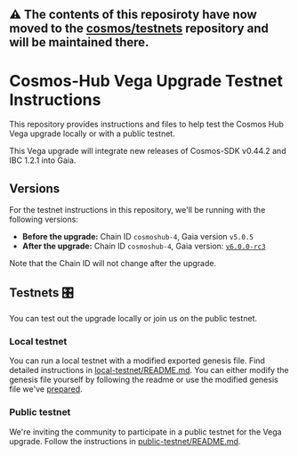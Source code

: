 ## ⚠️ The contents of this reposiroty have now moved to the [cosmos/testnets](https://github.com/cosmos/testnets) repository and will be maintained there.

# Cosmos-Hub Vega Upgrade Testnet Instructions

This repository provides instructions and files to help test the Cosmos Hub Vega upgrade locally or with a public testnet.

This Vega upgrade will integrate new releases of Cosmos-SDK v0.44.2 and IBC 1.2.1 into Gaia.

## Versions
For the testnet instructions in this repository, we'll be running with the following versions:

- **Before the upgrade:** Chain ID `cosmoshub-4`, Gaia version `v5.0.5`
- **After the upgrade:** Chain ID `cosmoshub-4`, Gaia version: [`v6.0.0-rc3`](https://github.com/cosmos/gaia/releases/tag/v6.0.0-rc3)

Note that the Chain ID will not change after the upgrade.

## Testnets 🎛️ 

You can test out the upgrade locally or join us on the public testnet.

### Local testnet 
You can run a local testnet with a modified exported genesis file. Find detailed instructions in [local-testnet/README.md](local-testnet/README.md). You can either modify the genesis file yourself by following the readme or use the modified genesis file we've [prepared](local-testnet/modified_genesis_local_testnet/genesis.json.gz).

### Public testnet
We're inviting the community to participate in a public testnet for the Vega upgrade. Follow the instructions in [public-testnet/README.md](public-testnet/README.md).
